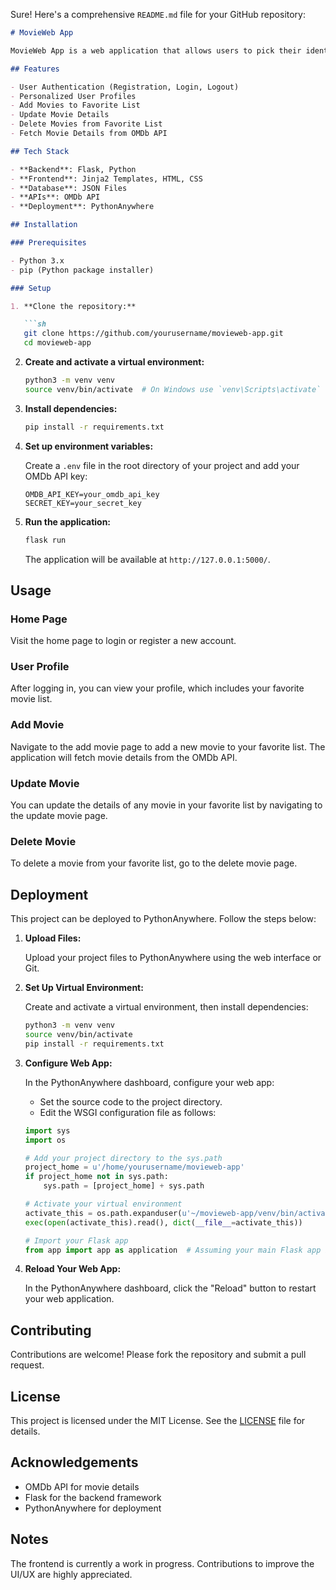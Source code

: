 Sure! Here's a comprehensive `README.md` file for your GitHub repository:

```markdown
# MovieWeb App

MovieWeb App is a web application that allows users to pick their identity and then view, add, update, or delete movies from their personalized favorite movie list. The application uses Flask for the backend and integrates with the OMDb API to fetch movie details.

## Features

- User Authentication (Registration, Login, Logout)
- Personalized User Profiles
- Add Movies to Favorite List
- Update Movie Details
- Delete Movies from Favorite List
- Fetch Movie Details from OMDb API

## Tech Stack

- **Backend**: Flask, Python
- **Frontend**: Jinja2 Templates, HTML, CSS
- **Database**: JSON Files
- **APIs**: OMDb API
- **Deployment**: PythonAnywhere

## Installation

### Prerequisites

- Python 3.x
- pip (Python package installer)

### Setup

1. **Clone the repository:**

   ```sh
   git clone https://github.com/yourusername/movieweb-app.git
   cd movieweb-app
   ```

2. **Create and activate a virtual environment:**

   ```sh
   python3 -m venv venv
   source venv/bin/activate  # On Windows use `venv\Scripts\activate`
   ```

3. **Install dependencies:**

   ```sh
   pip install -r requirements.txt
   ```

4. **Set up environment variables:**

   Create a `.env` file in the root directory of your project and add your OMDb API key:

   ```env
   OMDB_API_KEY=your_omdb_api_key
   SECRET_KEY=your_secret_key
   ```

5. **Run the application:**

   ```sh
   flask run
   ```

   The application will be available at `http://127.0.0.1:5000/`.

## Usage

### Home Page

Visit the home page to login or register a new account.

### User Profile

After logging in, you can view your profile, which includes your favorite movie list.

### Add Movie

Navigate to the add movie page to add a new movie to your favorite list. The application will fetch movie details from the OMDb API.

### Update Movie

You can update the details of any movie in your favorite list by navigating to the update movie page.

### Delete Movie

To delete a movie from your favorite list, go to the delete movie page.

## Deployment

This project can be deployed to PythonAnywhere. Follow the steps below:

1. **Upload Files:**

   Upload your project files to PythonAnywhere using the web interface or Git.

2. **Set Up Virtual Environment:**

   Create and activate a virtual environment, then install dependencies:

   ```sh
   python3 -m venv venv
   source venv/bin/activate
   pip install -r requirements.txt
   ```

3. **Configure Web App:**

   In the PythonAnywhere dashboard, configure your web app:
   - Set the source code to the project directory.
   - Edit the WSGI configuration file as follows:

   ```python
   import sys
   import os

   # Add your project directory to the sys.path
   project_home = u'/home/yourusername/movieweb-app'
   if project_home not in sys.path:
       sys.path = [project_home] + sys.path

   # Activate your virtual environment
   activate_this = os.path.expanduser(u'~/movieweb-app/venv/bin/activate_this.py')
   exec(open(activate_this).read(), dict(__file__=activate_this))

   # Import your Flask app
   from app import app as application  # Assuming your main Flask app is named "app"
   ```

4. **Reload Your Web App:**

   In the PythonAnywhere dashboard, click the "Reload" button to restart your web application.

## Contributing

Contributions are welcome! Please fork the repository and submit a pull request.

## License

This project is licensed under the MIT License. See the [LICENSE](LICENSE) file for details.

## Acknowledgements

- OMDb API for movie details
- Flask for the backend framework
- PythonAnywhere for deployment

## Notes

The frontend is currently a work in progress. Contributions to improve the UI/UX are highly appreciated.
